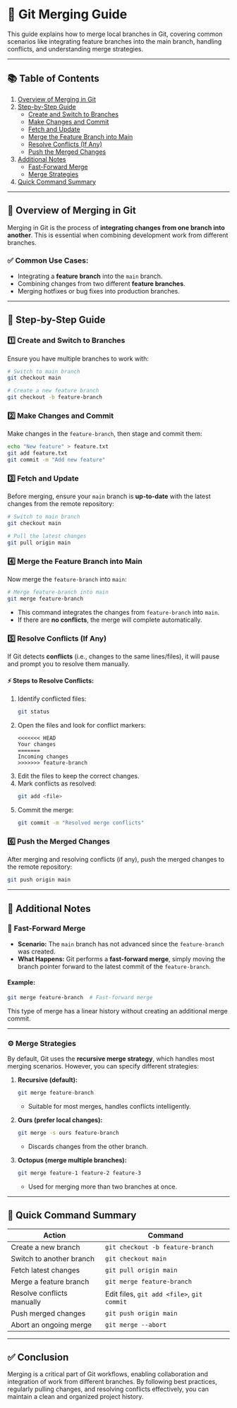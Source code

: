# 🔀 Git Merging Guide

This guide explains how to merge local branches in Git, covering common scenarios like integrating feature branches into the main branch, handling conflicts, and understanding merge strategies.

---

## 📚 **Table of Contents**
1. [Overview of Merging in Git](#overview-of-merging-in-git)
2. [Step-by-Step Guide](#step-by-step-guide)
   - [Create and Switch to Branches](#create-and-switch-to-branches)
   - [Make Changes and Commit](#make-changes-and-commit)
   - [Fetch and Update](#fetch-and-update)
   - [Merge the Feature Branch into Main](#merge-the-feature-branch-into-main)
   - [Resolve Conflicts (If Any)](#resolve-conflicts-if-any)
   - [Push the Merged Changes](#push-the-merged-changes)
3. [Additional Notes](#additional-notes)
   - [Fast-Forward Merge](#fast-forward-merge)
   - [Merge Strategies](#merge-strategies)
4. [Quick Command Summary](#quick-command-summary)

---

## 🚀 **Overview of Merging in Git**

Merging in Git is the process of **integrating changes from one branch into another**. This is essential when combining development work from different branches.

### ✅ **Common Use Cases:**
- Integrating a **feature branch** into the `main` branch.
- Combining changes from two different **feature branches**.
- Merging hotfixes or bug fixes into production branches.

---

## 📝 **Step-by-Step Guide**

### 1️⃣ **Create and Switch to Branches**

Ensure you have multiple branches to work with:

```bash
# Switch to main branch
git checkout main

# Create a new feature branch
git checkout -b feature-branch
```

### 2️⃣ **Make Changes and Commit**

Make changes in the `feature-branch`, then stage and commit them:

```bash
echo "New feature" > feature.txt
git add feature.txt
git commit -m "Add new feature"
```

### 3️⃣ **Fetch and Update**

Before merging, ensure your `main` branch is **up-to-date** with the latest changes from the remote repository:

```bash
# Switch to main branch
git checkout main

# Pull the latest changes
git pull origin main
```

### 4️⃣ **Merge the Feature Branch into Main**

Now merge the `feature-branch` into `main`:

```bash
# Merge feature-branch into main
git merge feature-branch
```

- This command integrates the changes from `feature-branch` into `main`.
- If there are **no conflicts**, the merge will complete automatically.

### 5️⃣ **Resolve Conflicts (If Any)**

If Git detects **conflicts** (i.e., changes to the same lines/files), it will pause and prompt you to resolve them manually.

#### ⚡ **Steps to Resolve Conflicts:**
1. Identify conflicted files:
   ```bash
   git status
   ```
2. Open the files and look for conflict markers:
   ```
   <<<<<<< HEAD
   Your changes
   =======
   Incoming changes
   >>>>>>> feature-branch
   ```
3. Edit the files to keep the correct changes.
4. Mark conflicts as resolved:
   ```bash
   git add <file>
   ```
5. Commit the merge:
   ```bash
   git commit -m "Resolved merge conflicts"
   ```

### 6️⃣ **Push the Merged Changes**

After merging and resolving conflicts (if any), push the merged changes to the remote repository:

```bash
git push origin main
```

---

## 📌 **Additional Notes**

### 🔄 **Fast-Forward Merge**

- **Scenario:** The `main` branch has not advanced since the `feature-branch` was created.
- **What Happens:** Git performs a **fast-forward merge**, simply moving the branch pointer forward to the latest commit of the `feature-branch`.

#### Example:
```bash
git merge feature-branch  # Fast-forward merge
```

This type of merge has a linear history without creating an additional merge commit.

---

### ⚙️ **Merge Strategies**

By default, Git uses the **recursive merge strategy**, which handles most merging scenarios. However, you can specify different strategies:

1. **Recursive (default):**
   ```bash
   git merge feature-branch
   ```
   - Suitable for most merges, handles conflicts intelligently.

2. **Ours (prefer local changes):**
   ```bash
   git merge -s ours feature-branch
   ```
   - Discards changes from the other branch.

3. **Octopus (merge multiple branches):**
   ```bash
   git merge feature-1 feature-2 feature-3
   ```
   - Used for merging more than two branches at once.

---

## 🚀 **Quick Command Summary**

| **Action**                            | **Command**                               |
|--------------------------------------|-------------------------------------------|
| Create a new branch                  | `git checkout -b feature-branch`          |
| Switch to another branch             | `git checkout main`                       |
| Fetch latest changes                 | `git pull origin main`                    |
| Merge a feature branch               | `git merge feature-branch`                |
| Resolve conflicts manually           | Edit files, `git add <file>`, `git commit`|
| Push merged changes                  | `git push origin main`                    |
| Abort an ongoing merge               | `git merge --abort`                       |

---

## ✅ **Conclusion**

Merging is a critical part of Git workflows, enabling collaboration and integration of work from different branches. By following best practices, regularly pulling changes, and resolving conflicts effectively, you can maintain a clean and organized project history.

